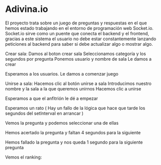 # Adivina.io
El proyecto trata sobre un juego de preguntas y respuestas en el que hemos estado trabajando en el entorno de programación web Socket.io. Socket.io sirve como un puente que conecta el backend y el frontend, gracias a este sistema el usuario no debe estar constantemente lanzando peticiones al backend para saber si debe actualizar algo o mostrar algo.


Crear sala: 
Damos al boton crear sala
Seleccionamos categoría y los segundos por pregunta
Ponemos usuario y nombre de sala
Le damos a crear

Esperamos a los usuarios.
Le damos a comenzar juego


Unirse a sala:
Hacemos clic al botón unirse a sala
Introducimos nuestro nombre y la sala a la que queremos unirnos
Hacemos clic a unirse



Esperamos a que el anfitrión le dé a empezar



Esperamos un rato ( Hay un fallo de la lógica que hace que tarde los segundos del setInterval en arrancar )













Vemos la pregunta y podemos seleccionar una de ellas



Hemos acertado la pregunta y faltan 4 segundos para la siguiente





Hemos fallado la pregunta y nos queda 1 segundo para la siguiente pregunta


Vemos el ranking: 
